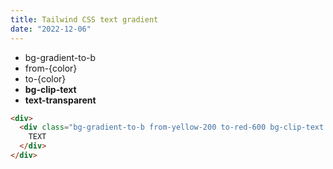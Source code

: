 ```yaml
---
title: Tailwind CSS text gradient
date: "2022-12-06"
---
```



- bg-gradient-to-b 
- from-{color}
- to-{color}
- **bg-clip-text**
- **text-transparent**

```html
<div>
  <div class="bg-gradient-to-b from-yellow-200 to-red-600 bg-clip-text text-5xl font-black text-transparent">
    TEXT
  </div>
</div>
```
